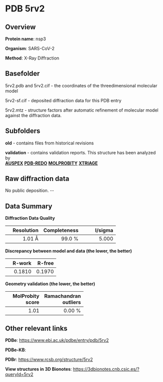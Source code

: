 # PDB 5rv2

## Overview

**Protein name**: nsp3

**Organism**: SARS-CoV-2

**Method**: X-Ray Diffraction



## Basefolder

5rv2.pdb and 5rv2.cif - the coordinates of the threedimensional molecular model

5rv2-sf.cif - deposited diffraction data for this PDB entry

5rv2.mtz - structure factors after automatic refinement of molecular model against the diffraction data.

## Subfolders



**old** - contains files from historical revisions

**validation** - contains validation reports. This structure has been analyzed by <br>[**AUSPEX**](https://github.com/thorn-lab/coronavirus_structural_task_force/tree/master/pdb/nsp3/SARS-CoV-2/5rv2/validation/auspex) [**PDB-REDO**](https://github.com/thorn-lab/coronavirus_structural_task_force/tree/master/pdb/nsp3/SARS-CoV-2/5rv2/validation/pdb-redo) [**MOLPROBITY**](https://github.com/thorn-lab/coronavirus_structural_task_force/tree/master/pdb/nsp3/SARS-CoV-2/5rv2/validation/molprobity) [**XTRIAGE**](https://github.com/thorn-lab/coronavirus_structural_task_force/blob/master/pdb/nsp3/SARS-CoV-2/5rv2/validation/Xtriage_output.log)  



## Raw diffraction data

No public deposition. --<br> 

## Data Summary
**Diffraction Data Quality**

|   | Resolution | Completeness| I/sigma |
|---|-------------:|----------------:|--------------:|
|   |1.01 Å|99.0  %|<img width=50/>5.000|

**Discrepancy between model and data (the lower, the better)**

|   | **R-work**| **R-free**   
|---|-------------:|----------------:|           
||  0.1810|  0.1970|

**Geometry validation (the lower, the better)**

|   |**MolProbity<br>score**| **Ramachandran<br>outliers** 
|---|-------------:|----------------:|
||  1.01|  0.00 %|

 

 



## Other relevant links 
**PDBe**:  https://www.ebi.ac.uk/pdbe/entry/pdb/5rv2

**PDBe-KB**:  
 
**PDBr**: https://www.rcsb.org/structure/5rv2 

**View structures in 3D Bionotes**: https://3dbionotes.cnb.csic.es/?queryId=5rv2

